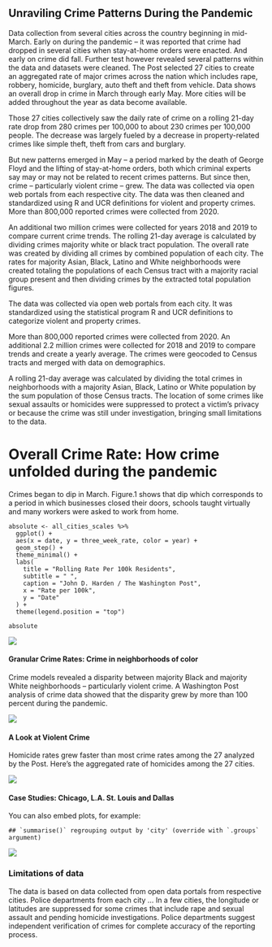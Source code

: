 Unraviling Crime Patterns During the Pandemic
---------------------------------------------

Data collection from several cities across the country beginning in
mid-March. Early on during the pandemic – it was reported that crime had
dropped in several cities when stay-at-home orders were enacted. And
early on crime did fall. Further test however revealed several patterns
within the data and datasets were cleaned. The Post selected 27 cities
to create an aggregated rate of major crimes across the nation which
includes rape, robbery, homicide, burglary, auto theft and theft from
vehicle. Data shows an overall drop in crime in March through early May.
More cities will be added throughout the year as data become available.

Those 27 cities collectively saw the daily rate of crime on a rolling
21-day rate drop from 280 crimes per 100,000 to about 230 crimes per
100,000 people. The decrease was largely fueled by a decrease in
property-related crimes like simple theft, theft from cars and burglary.

But new patterns emerged in May – a period marked by the death of George
Floyd and the lifting of stay-at-home orders, both which criminal
experts say may or may not be related to recent crimes patterns. But
since then, crime – particularly violent crime – grew. The data was
collected via open web portals from each respective city. The data was
then cleaned and standardized using R and UCR definitions for violent
and property crimes. More than 800,000 reported crimes were collected
from 2020.

An additional two million crimes were collected for years 2018 and 2019
to compare current crime trends. The rolling 21-day average is
calculated by dividing crimes majority white or black tract population.
The overall rate was created by dividing all crimes by combined
population of each city. The rates for majority Asian, Black, Latino and
White neighborhoods were created totaling the populations of each Census
tract with a majority racial group present and then dividing crimes by
the extracted total population figures.

The data was collected via open web portals from each city. It was
standardized using the statistical program R and UCR definitions to
categorize violent and property crimes.

More than 800,000 reported crimes were collected from 2020. An
additional 2.2 million crimes were collected for 2018 and 2019 to
compare trends and create a yearly average. The crimes were geocoded to
Census tracts and merged with data on demographics.

A rolling 21-day average was calculated by dividing the total crimes in
neighborhoods with a majority Asian, Black, Latino or White population
by the sum population of those Census tracts. The location of some
crimes like sexual assaults or homicides were suppressed to protect a
victim’s privacy or because the crime was still under investigation,
bringing small limitations to the data.

Overall Crime Rate: How crime unfolded during the pandemic
==========================================================

Crimes began to dip in March. Figure.1 shows that dip which corresponds
to a period in which businesses closed their doors, schools taught
virtually and many workers were asked to work from home.

    absolute <- all_cities_scales %>%  
      ggplot() +
      aes(x = date, y = three_week_rate, color = year) +
      geom_step() +
      theme_minimal() +
      labs(
        title = "Rolling Rate Per 100k Residents",
        subtitle = " ",
        caption = "John D. Harden / The Washington Post",
        x = "Rate per 100k",
        y = "Date"
      ) + 
      theme(legend.position = "top")

    absolute

![](github_test_files/figure-markdown_strict/absolute_crime-1.png)

#### Granular Crime Rates: Crime in neighborhoods of color

Crime models revealed a disparity between majority Black and majority
White neighborhoods – particularly violent crime. A Washington Post
analysis of crime data showed that the disparity grew by more than 100
percent during the pandemic.

![](github_test_files/figure-markdown_strict/unnamed-chunk-1-1.png)

#### A Look at Violent Crime

Homicide rates grew faster than most crime rates among the 27 analyzed
by the Post. Here’s the aggregated rate of homicides among the 27
cities.

![](github_test_files/figure-markdown_strict/homicide_graph-1.png)

#### Case Studies: Chicago, L.A. St. Louis and Dallas

You can also embed plots, for example:

    ## `summarise()` regrouping output by 'city' (override with `.groups` argument)

![](github_test_files/figure-markdown_strict/case_studies-1.png)

### Limitations of data

The data is based on data collected from open data portals from
respective cities. Police departments from each city … In a few cities,
the longitude or latitudes are suppressed for some crimes that include
rape and sexual assault and pending homicide investigations. Police
departments suggest independent verification of crimes for complete
accuracy of the reporting process.
